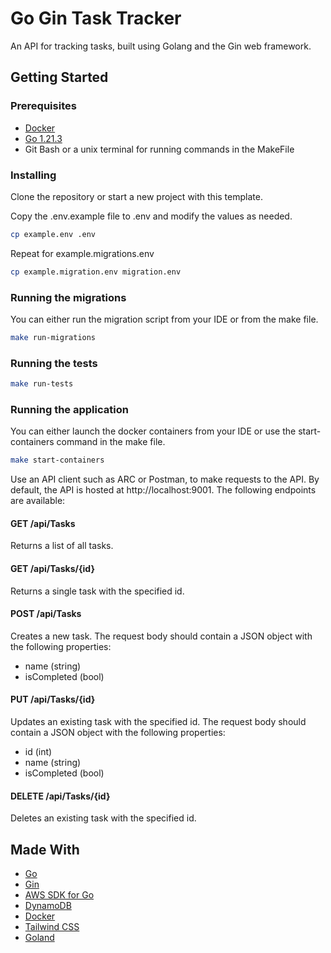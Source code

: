 # Go Gin Task Tracker
An API for tracking tasks, built using Golang and the Gin web framework.

## Getting Started

### Prerequisites

- [Docker](https://docs.docker.com/get-docker/)
- [Go 1.21.3](https://golang.org/dl/)
- Git Bash or a unix terminal for running commands in the MakeFile

### Installing

Clone the repository or start a new project with this template.

Copy the .env.example file to .env and modify the values as needed.

```bash
cp example.env .env
```

Repeat for example.migrations.env

```bash
cp example.migration.env migration.env
```

### Running the migrations
You can either run the migration script from your IDE or from the make file.
```bash
make run-migrations
```

### Running the tests

```bash
make run-tests
```

### Running the application

You can either launch the docker containers from your IDE or use the start-containers command in the make file.
```bash
make start-containers
```

Use an API client such as ARC or Postman, to make requests to the API. By default, the API is hosted at http://localhost:9001. The following endpoints are available:
#### GET /api/Tasks
Returns a list of all tasks.
#### GET /api/Tasks/{id}
Returns a single task with the specified id.
#### POST /api/Tasks
Creates a new task. The request body should contain a JSON object with the following properties:
- name (string)
- isCompleted (bool)
#### PUT /api/Tasks/{id}
Updates an existing task with the specified id. The request body should contain a JSON object with the following properties:
- id (int)
- name (string)
- isCompleted (bool)
#### DELETE /api/Tasks/{id}
Deletes an existing task with the specified id.

## Made With
- [Go](https://golang.org/)
- [Gin](https://gin-gonic.com/)
- [AWS SDK for Go](https://aws.amazon.com/sdk-for-go/)
- [DynamoDB](https://aws.amazon.com/dynamodb/)
- [Docker](https://www.docker.com/)
- [Tailwind CSS](https://tailwindcss.com/)
- [Goland](https://www.jetbrains.com/go/)